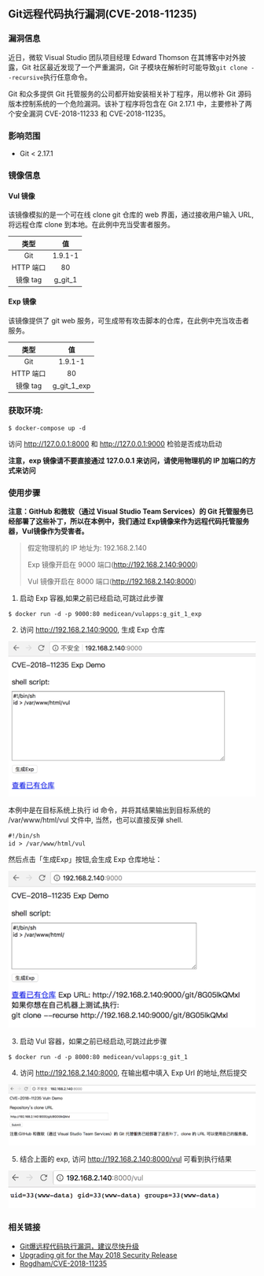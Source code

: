 ## Git远程代码执行漏洞(CVE-2018-11235)

### 漏洞信息

近日，微软 Visual Studio 团队项目经理 Edward Thomson 在其博客中对外披露，Git 社区最近发现了一个严重漏洞，Git 子模块在解析时可能导致`git clone --recursive`执行任意命令。

Git 和众多提供 Git 托管服务的公司都开始安装相关补丁程序，用以修补 Git 源码版本控制系统的一个危险漏洞。该补丁程序将包含在 Git 2.17.1 中，主要修补了两个安全漏洞 CVE-2018-11233 和 CVE-2018-11235。

### 影响范围

* Git < 2.17.1

### 镜像信息

#### Vul 镜像

该镜像模拟的是一个可在线 clone git 仓库的 web 界面，通过接收用户输入 URL, 将远程仓库 clone 到本地。在此例中充当受害者服务。

类型 | 值
:-:|:-:
Git | 1.9.1-1
HTTP 端口 | 80
镜像 tag | g_git_1

#### Exp 镜像

该镜像提供了 git web 服务，可生成带有攻击脚本的仓库，在此例中充当攻击者服务。

类型 | 值
:-:|:-:
Git | 1.9.1-1
HTTP 端口 | 80
镜像 tag | g_git_1_exp

### 获取环境:

 ```
$ docker-compose up -d
 ```

 访问 http://127.0.0.1:8000 和 http://127.0.0.1:9000 检验是否成功启动
 
 **注意，exp 镜像请不要直接通过 127.0.0.1 来访问，请使用物理机的 IP 加端口的方式来访问**

### 使用步骤

**注意：GitHub 和微软（通过 Visual Studio Team Services）的 Git 托管服务已经部署了这些补丁，所以在本例中，我们通过 Exp镜像来作为远程代码托管服务器，Vul镜像作为受害者。** 

> 假定物理机的 IP 地址为: 192.168.2.140
> 
> Exp 镜像开启在 9000 端口(http://192.168.2.140:9000)
> 
> Vul 镜像开启在 8000 端口(http://192.168.2.140:8000)

1. 启动 Exp 容器,如果之前已经启动,可跳过此步骤

 ```
$ docker run -d -p 9000:80 medicean/vulapps:g_git_1_exp
 ```

2. 访问 http://192.168.2.140:9000, 生成 Exp 仓库

 ![](./exp-1.png)
 
 本例中是在目标系统上执行 id 命令，并将其结果输出到目标系统的 /var/www/html/vul 文件中, 当然，也可以直接反弹 shell.
 
 ```
 #!/bin/sh
id > /var/www/html/vul
 ```
 然后点击「生成Exp」按钮,会生成 Exp 仓库地址：

 ![](./exp-2.png)


3. 启动 Vul 容器，如果之前已经启动,可跳过此步骤

 ```
$ docker run -d -p 8000:80 medicean/vulapps:g_git_1
 ```

4. 访问 http://192.168.2.140:8000, 在输出框中填入 Exp Url 的地址,然后提交

 ![](./exp-3.png)

5. 结合上面的 exp, 访问 http://192.168.2.140:8000/vul 可看到执行结果

 ![](./exp-4.png)

### 相关链接

* [Git爆远程代码执行漏洞，建议尽快升级](https://mp.weixin.qq.com/s/2TitRx1iGnKgqpYzLqA14w)
* [Upgrading git for the May 2018 Security Release](https://www.edwardthomson.com/blog/upgrading_git_for_cve2018_11235.html)
* [Rogdham/CVE-2018-11235](https://github.com/Rogdham/CVE-2018-11235)
